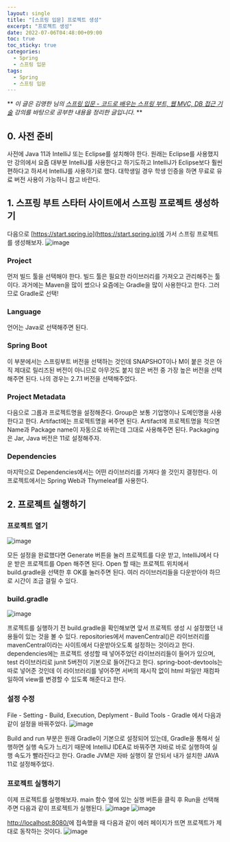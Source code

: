 ```yaml
---
layout: single
title: "[스프링 입문] 프로젝트 생성"
excerpt: "프로젝트 생성"
date: 2022-07-06T04:48:00+09:00
toc: true
toc_sticky: true
categories:
  - Spring
  - 스프링 입문
tags:
  - Spring
  - 스프링 입문
---
```

**
*이 글은 김영한 님의 [스프링 입문 - 코드로 배우는 스프링 부트, 웹 MVC, DB 접근 기술](https://www.inflearn.com/course/%EC%8A%A4%ED%94%84%EB%A7%81-%EC%9E%85%EB%AC%B8-%EC%8A%A4%ED%94%84%EB%A7%81%EB%B6%80%ED%8A%B8) 강의를 바탕으로 공부한 내용을 정리한 글입니다.*
**

## 0. 사전 준비
사전에 Java 11과 IntelliJ 또는 Eclipse를 설치해야 한다. 원래는 Eclipse를 사용했지만 강의에서 요즘 대부분 IntelliJ를 사용한다고 하기도하고 IntelliJ가 Eclipse보다 훨씬 편하다고 하셔서 IntelliJ를 사용하기로 했다. 대학생일 경우 학생 인증을 하면 무료로 유료 버전 사용이 가능하니 참고 바란다.

## 1. 스프링 부트 스타터 사이트에서 스프링 프로젝트 생성하기
다음으로 [https://start.spring.io](https://start.spring.io)에 가서 스프링 프로젝트를 생성해보자.
![image](https://user-images.githubusercontent.com/60471550/177392511-de4df5dd-4c81-4385-9ab3-32010c8a623c.png)
### Project
먼저 빌드 툴을 선택해야 한다. 빌드 툴은 필요한 라이브러리를 가져오고 관리해주는 툴이다. 과거에는 Maven을 많이 썼으나 요즘에는 Gradle을 많이 사용한다고 한다. 그러므로 Gradle로 선택!

### Language
언어는 Java로 선택해주면 된다.

### Spring Boot
이 부분에서는 스프링부트 버전을 선택하는 것인데 SNAPSHOT이나 M이 붙은 것은 아직 제대로 릴리즈된 버전이 아니므로 아무것도 붙지 않은 버전 중 가장 높은 버전을 선택해주면 된다. 나의 경우는 2.7.1 버전을 선택해주었다.

### Project Metadata
다음으로 그룹과 프로젝트명을 설정해준다. Group은 보통 기업명이나 도메인명을 사용한다고 한다. Artifact에는 프로젝트명을 써주면 된다. Artifact에 프로젝트명을 적으면 Name과 Package name이 자동으로 바뀌는데 그대로 사용해주면 된다. Packaging은 Jar, Java 버전은 11로 설정해주자.

### Dependencies
마지막으로 Dependencies에서는 어떤 라이브러리를 가져다 쓸 것인지 결정한다. 이 프로젝트에서는 Spring Web과 Thymeleaf를 사용한다.

## 2. 프로젝트 실행하기
### 프로젝트 열기
![image](https://user-images.githubusercontent.com/60471550/177395600-32dd15b3-f5e3-4a26-8281-984d62418bcb.png)

모든 설정을 완료했다면 Generate 버튼을 눌러 프로젝트를 다운 받고, IntelliJ에서 다운 받은 프로젝트를 Open 해주면 된다. Open 할 때는 프로젝트 위치에서 build.gradle을 선택한 후 OK를 눌러주면 된다. 여러 라이브러리들을 다운받아야 하므로 시간이 조금 걸릴 수 있다.

### build.gradle
![image](https://user-images.githubusercontent.com/60471550/177397107-7ee35dc4-ca71-4070-af8d-633b54b6c88c.png)

프로젝트를 실행하기 전 build.gradle을 확인해보면 앞서 프로젝트 생성 시 설정했던 내용들이 있는 것을 볼 수 있다. repositories에서 mavenCentral()은 라이브러리를 mavenCentral이라는 사이트에서 다운받아오도록 설정하는 것이라고 한다. dependencies에는 프로젝트 생성할 때 넣어주었던 라이브러리들이 들어가 있으며, test 라이브러리로 junit 5버전이 기본으로 들어간다고 한다. spring-boot-devtools는 따로 넣어준 것인데 이 라이브러리를 넣어주면 서버의 재시작 없이 html 파일만 재컴파일하여 view를 변경할 수 있도록 해준다고 한다. 

### 설정 수정
File - Setting - Build, Execution, Deplyment - Build Tools - Gradle 에서 다음과 같이 설정을 바꿔주었다.
![image](https://user-images.githubusercontent.com/60471550/177399786-0c855974-afb4-46e0-aa3c-de16a7fc5883.png)

Build and run 부분은 원래 Gradle이 기본으로 설정되어 있는데, Gradle을 통해서 실행하면 실행 속도가 느리기 때문에 IntelliJ IDEA로 바꿔주면 자바로 바로 실행하여 실행 속도가 빨라진다고 한다.
Gradle JVM은 자바 실행이 잘 안되서 내가 설치한 JAVA 11로 설정해주었다.

### 프로젝트 실행하기
이제 프로젝트를 실행해보자. main 함수 옆에 있는 실행 버튼을 클릭 후 Run을 선택해주면 다음과 같이 프로젝트가 실행된다.
![image](https://user-images.githubusercontent.com/60471550/177400888-d63b0534-0c86-49e0-8259-bd0d0b945fb0.png)
![image](https://user-images.githubusercontent.com/60471550/177401275-2366addc-3f0e-4665-9912-c5cae40ab7df.png)

[http://localhost:8080/](http://localhost:8080/)에 접속했을 때 다음과 같이 에러 페이지가 뜨면 프로젝트가 제대로 동작하는 것이다.
![image](https://user-images.githubusercontent.com/60471550/177401660-45f4cd4e-4ba3-48ef-9123-1c894b080920.png)